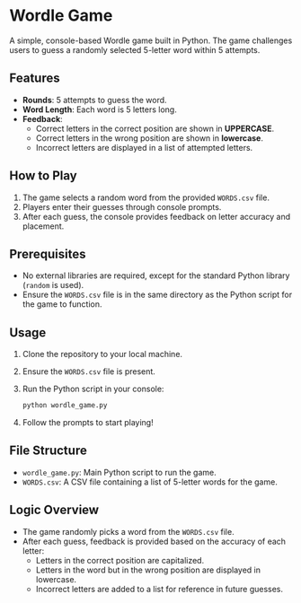 # Wordle Game

A simple, console-based Wordle game built in Python. The game challenges users to guess a randomly selected 5-letter word within 5 attempts.

## Features
- **Rounds**: 5 attempts to guess the word.
- **Word Length**: Each word is 5 letters long.
- **Feedback**:
  - Correct letters in the correct position are shown in **UPPERCASE**.
  - Correct letters in the wrong position are shown in **lowercase**.
  - Incorrect letters are displayed in a list of attempted letters.

## How to Play
1. The game selects a random word from the provided `WORDS.csv` file.
2. Players enter their guesses through console prompts.
3. After each guess, the console provides feedback on letter accuracy and placement.

## Prerequisites
- No external libraries are required, except for the standard Python library (`random` is used).
- Ensure the `WORDS.csv` file is in the same directory as the Python script for the game to function.

## Usage
1. Clone the repository to your local machine.
2. Ensure the `WORDS.csv` file is present.
3. Run the Python script in your console:

   ```bash
   python wordle_game.py
   ```

4. Follow the prompts to start playing!

## File Structure
- `wordle_game.py`: Main Python script to run the game.
- `WORDS.csv`: A CSV file containing a list of 5-letter words for the game.

## Logic Overview
- The game randomly picks a word from the `WORDS.csv` file.
- After each guess, feedback is provided based on the accuracy of each letter:
  - Letters in the correct position are capitalized.
  - Letters in the word but in the wrong position are displayed in lowercase.
  - Incorrect letters are added to a list for reference in future guesses.
